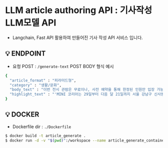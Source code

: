 # LLM article authoring API : 기사작성 LLM모델 API
- Langchain, Fast API 활용하여 만들어진 기사 작성 API 서비스 입니다. 

## 💡 ENDPOINT
- 요청 POST : `/generate-text`
POST BODY 형식 예시
```bash
{
  "article_format" : "피라미드형",
  "category" : "생활/문화",
  "body_text" : "이번 전시 관람은 무료이나, 사전 예약을 통해 한정된 인원만 입장 가능하다는 점이 특징이다.헤리티지 존에서는 MINI 브랜드의 전통을 느낄 수 있으며, 현행 MINI의 다양한 라인업도 전시될 예정이다.비욘드 존에서는 새롭게 탄생한 MINI의 순수전기 모델들이 전시되며, 이 모델들은 특히 삼성 디스플레이와의 협업을 통해 개발된 최첨단 기술을 선보일 예정이다.",
  "highlight_text" : "'MINI 코리아는 29일부터 다음 달 21일까지 서울 강남구 신사동 K 현대미술관에서 'MINI 헤리티지 & 비욘드' 전시회를 진행한다.이번 전시에서는 MINI의 과거, 현재, 미래를 보여주는 세 개의 전시 구역으로 구성되어 있으며, MINI의 역사와 디자인 변화를 한눈에 살펴볼 수 있다.전시회에서는 오는 6월 이후 국내 출시 예정인 뉴 올-일렉트릭 MINI 쿠퍼와 뉴 올-일렉트릭 MINI 컨트리맨이 첫 공개된다. 이들 최신 순수전기 모델은 삼성 디스플레이와 협업해 전 세계 최초로 선보이는 자동차용 원형 OLED 디스플레이와 MINI OS 9를 탑재했다."
}
```

## 💡 DOCKER
- Dockerfile dir : `./Dockerfile`
```bash
$ docker build -t article_generate .
$ docker run -d -v "$(pwd)":/workspace --name article_generate_container -p 8000:8000 article_generate
```

